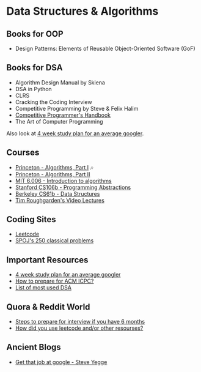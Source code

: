 # Data Structures & Algorithms

## Books for OOP
* Design Patterns: Elements of Reusable Object-Oriented Software (GoF)

## Books for DSA

* Algorithm Design Manual by Skiena
* DSA in Python
* CLRS
* Cracking the Coding Interview
* Competitive Programming by Steve & Felix Halim
* [Competitive Programmer's Handbook](https://cses.fi/book/book.pdf)
* The Art of Computer Programming

Also look at [4 week study plan for an average googler](https://www.linkedin.com/pulse/average-googler-four-weeks-study-plan-milad-naseri).

## Courses

* [Princeton - Algorithms, Part I](https://www.coursera.org/learn/algorithms-part1/home/welcome) :notes:
* [Princeton - Algorithms, Part II](https://www.coursera.org/learn/algorithms-part2)
* [MIT 6.006 - Introduction to algorithms](https://www.youtube.com/playlist?list=PLUl4u3cNGP61Oq3tWYp6V_F-5jb5L2iHb)
* [Stanford CS106b - Programming Abstractions](https://www.youtube.com/playlist?list=PL68B1C461C46883FE)
* [Berkeley CS61b - Data Structures](https://www.youtube.com/playlist?list=PLGEPPJVr9TfOt404VxZaQK-hLkcbCrTyP)
* [Tim Roughgarden's Video Lectures](http://timroughgarden.org/videos.html)

## Coding Sites

* [Leetcode](https://leetcode.com/)
* [SPOJ's 250 classical problems](https://www.spoj.com/problems/classical/sort=-6,start=0)

## Important Resources

* [4 week study plan for an average googler](https://www.linkedin.com/pulse/average-googler-four-weeks-study-plan-milad-naseri)
* [How to prepare for ACM ICPC?](https://www.geeksforgeeks.org/how-to-prepare-for-acm-icpc/)
* [List of most used DSA](https://discuss.codechef.com/t/data-structures-and-algorithms/6599)

## Quora & Reddit World

* [Steps to prepare for interview if you have 6 months](https://www.quora.com/Is-practicing-500-programming-questions-on-LeetCode-HackerEarth-etc-enough-to-prepare-for-a-Google-interview)
* [How did you use leetcode and/or other resourses?](https://www.reddit.com/r/cscareerquestions/comments/8h9lsd/how_did_you_use_leetcode_andor_other_resources_to/)

## Ancient Blogs

* [Get that job at google - Steve Yegge](http://steve-yegge.blogspot.com/2008/03/get-that-job-at-google.html)
